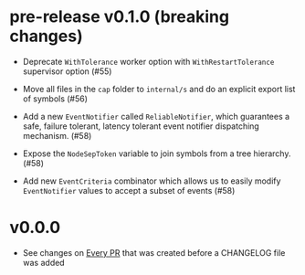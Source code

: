 # pre-release v0.1.0 (breaking changes)

* Deprecate `WithTolerance` worker option with `WithRestartTolerance` supervisor
  option (#55)

* Move all files in the `cap` folder to `internal/s` and do an explicit export
  list of symbols (#56)

* Add a new `EventNotifier` called `ReliableNotifier`, which guarantees a safe,
  failure tolerant, latency tolerant event notifier dispatching mechanism. (#58)

* Expose the `NodeSepToken` variable to join symbols from a tree hierarchy.
  (#58)

* Add new `EventCriteria` combinator which allows us to easily modify
  `EventNotifier` values to accept a subset of events (#58)

# v0.0.0

* See changes on [Every
  PR](https://github.com/capatazlib/go-capataz/pulls?q=is%3Apr+is%3Aclosed+label%3Apre-changelog)
  that was created before a CHANGELOG file was added
